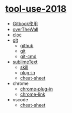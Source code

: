 # [tool-use-2018](https://github.com/ppambler/tool-use-2018)

- [Gitbook使用](./A1-Gitbook/Gitbook入门.md)
- [overTheWall](./A2-overTheWall/windscribe.md)
- [cloc](./A3-cloc/cloc.md)
- [git](./A4-git/README.md)
  - [github](./A4-git/github.md)
  - [git](./A4-git/git.md)
  - [git-cmd](./A4-git/git-cmd.md)
- [sublimeText](./A5-sublimeText/sublimeText.md)
  - [skill](./A5-sublimeText/skill.md)
  - [plug-in](./A5-sublimeText/plug-in.md)
  - [cheat-sheet](./A5-sublimeText/cheat-sheet.md)
- chrome
  - [chrome-plug-in](./A6-chrome/chrome-plug-in.md)
  - [chrome-link](./A6-chrome/chrome-link.md)
- vscode
  - [cheat-sheet](./A7-vscode/cheat-sheet.md)



